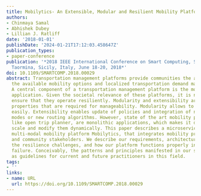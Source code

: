 ```yaml
---
title: Mobilytics- An Extensible, Modular and Resilient Mobility Platform
authors:
- Chinmaya Samal
- Abhishek Dubey
- Lillian J. Ratliff
date: '2018-01-01'
publishDate: '2024-01-21T17:12:03.458647Z'
publication_types:
- paper-conference
publication: '*2018 IEEE International Conference on Smart Computing, SMARTCOMP 2018,
  Taormina, Sicily, Italy, June 18-20, 2018*'
doi: 10.1109/SMARTCOMP.2018.00029
abstract: Transportation management platforms provide communities the ability to integrate
  the available mobility options and localized transportation demand management policies.
  A central component of a transportation management platform is the mobility planning
  application. Given the societal relevance of these platforms, it is necessary to
  ensure that they operate resiliently. Modularity and extensibility are also critical
  properties that are required for manageability. Modularity allows to isolate faults
  easily. Extensibility enables update of policies and integration of new mobility
  modes or new routing algorithms. However, state of the art mobility planning applications
  like open trip planner, are monolithic applications, which makes it difficult to
  scale and modify them dynamically. This paper describes a microservices based modular
  multi-modal mobility platform Mobilytics, that integrates mobility providers, commuters,
  and community stakeholders. We describe our requirements, architecture, and discuss
  the resilience challenges, and how our platform functions properly in presence of
  failure. Conceivably, the patterns and principles manifested in our system can serve
  as guidelines for current and future practitioners in this field.
tags:
- ''
links:
- name: URL
  url: https://doi.org/10.1109/SMARTCOMP.2018.00029
---
```

